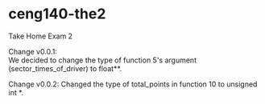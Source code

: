 # ceng140-the2
Take Home Exam 2

Change v0.0.1:    
    We decided to change the type of function 5's argument (sector_times_of_driver) to float**.

Change v0.0.2:
    Changed the type of total_points in function 10 to unsigned int *.